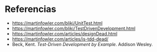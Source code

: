 # Referencias

* https://martinfowler.com/bliki/UnitTest.html
* https://martinfowler.com/bliki/TestDrivenDevelopment.html
* https://martinfowler.com/articles/designDead.html
* https://martinfowler.com/articles/is-tdd-dead/
* Beck, Kent. _Test-Driven Development by Example_. Addison Wesley.
